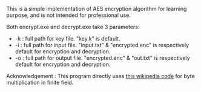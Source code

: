 This is a simple implementation of AES encryption algorithm for learning purpose, and is not intended for professional use.

Both encrypt.exe and decrypt.exe take 3 parameters:
  <ul>
  <li>-k : full path for key file. "key.k" is default.</li>
  <li>-i : full path for input file. "input.txt" & "encrypted.enc" is respectively default for encryption and decryption.</li>
  <li>-o : full path for output file. "encrypted.enc" & "out.txt" is respectively default for encryption and decryption.</li>
 </ul>

Acknowledgement : This program directly uses <a href="https://en.wikipedia.org/wiki/Rijndael_MixColumns">this wikipedia code</a> for 
byte multiplication in finite field.
